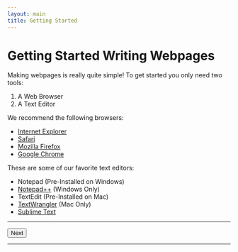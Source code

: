 ```yaml
---
layout: main
title: Getting Started
---
```


# Getting Started Writing Webpages

Making webpages is really quite simple! To get started you only need two tools:

1. A Web Browser
2. A Text Editor

We recommend the following browsers:

- [Internet Explorer](http://windows.microsoft.com/en-us/internet-explorer/download-ie)
- [Safari](https://www.apple.com/safari/)
- [Mozilla Firefox](http://www.mozilla.org/en-US/firefox/new/)
- [Google Chrome](www.google.com/chrome/)

These are some of our favorite text editors:

- Notepad (Pre-Installed on Windows)
- [Notepad++](http://notepad-plus-plus.org/) (Windows Only)
- TextEdit (Pre-Installed on Mac)
- [TextWrangler](http://www.barebones.com/products/textwrangler/) (Mac Only)
- [Sublime Text](http://www.sublimetext.com/)

---

<a href="../html"><button type="button" class="btn btn-primary btn-lg">Next</button></a>

---